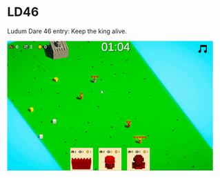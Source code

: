 # LD46
Ludum Dare 46 entry: Keep the king alive.


![](https://github.com/Noxalus/LD46/raw/master/WIP/ezgif.com-optimize.gif)
